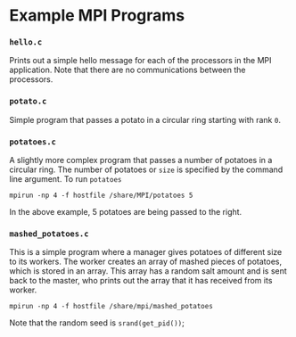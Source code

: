# Example MPI Programs

### `hello.c`

Prints out a simple hello message for each of the processors in the MPI application.   Note that there are no communications between the processors.

### `potato.c`

Simple program that passes a potato in a circular ring starting with rank `0`.

### `potatoes.c`

A slightly more complex program that passes a number of potatoes in a circular ring.  The number of potatoes or `size` is specified by the command line argument.  To run `potatoes`

```
mpirun -np 4 -f hostfile /share/MPI/potatoes 5
```

In the above example, 5 potatoes are being passed to the right.

### `mashed_potatoes.c`

This is a simple program where a manager gives potatoes of different size to its workers.  The worker creates an array of mashed pieces of potatoes, which is stored in an array.  This array has a random salt amount and is sent back to the master, who prints out the array that it has received from its worker.

```
mpirun -np 4 -f hostfile /share/mpi/mashed_potatoes 
```

Note that the random seed is `srand(get_pid())`;

